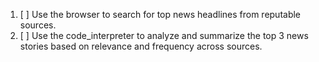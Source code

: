 1. [ ] Use the browser to search for top news headlines from reputable sources.
2. [ ] Use the code_interpreter to analyze and summarize the top 3 news stories based on relevance and frequency across sources.